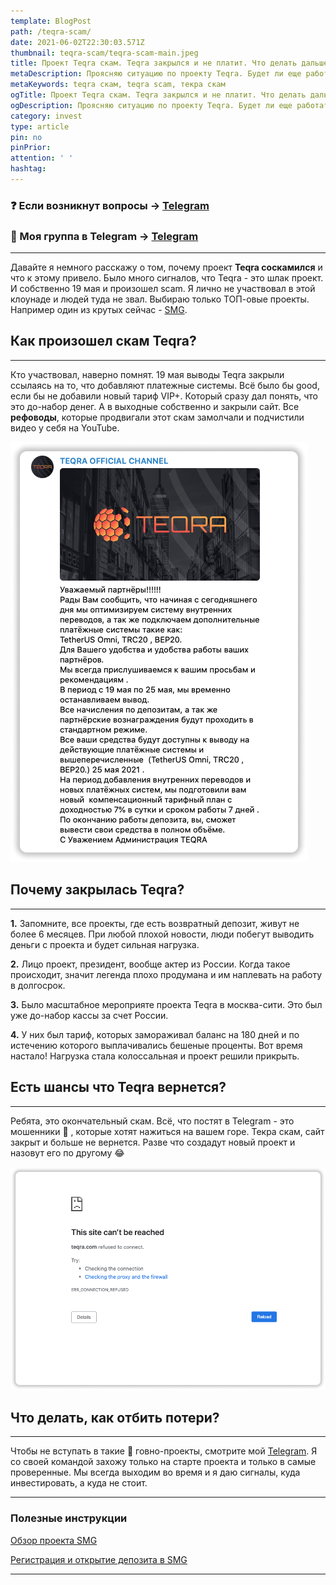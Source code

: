 ```yaml
---
template: BlogPost
path: /teqra-scam/
date: 2021-06-02T22:30:03.571Z
thumbnail: teqra-scam/teqra-scam-main.jpeg
title: Проект Teqra скам. Teqra закрылся и не платит. Что делать дальше?
metaDescription: Проясняю ситуацию по проекту Teqra. Будет ли еще работать Текра или проект окончательно закрылся. Кратко, Teqra скам и никогда больше не заработает
metaKeywords: teqra скам, teqra scam, текра скам
ogTitle: Проект Teqra скам. Teqra закрылся и не платит. Что делать дальше?
ogDescription: Проясняю ситуацию по проекту Teqra. Будет ли еще работать Текра или проект окончательно закрылся. Кратко, Teqra скам и никогда больше не заработает
category: invest
type: article
pin: no
pinPrior: 
attention: ' '
hashtag:
---
```


### ❓ Если возникнут вопросы → **[Telegram](https://t.me/girlwithbun)**
### 📲 Моя группа в Telegram → **[Telegram](https://t.me/pyromidinvest)**
***

Давайте я немного расскажу о том, почему проект **Teqra соскамился** и что к этому привело. Было много сигналов, что Teqra - это шлак проект. И собственно 19 мая и произошел scam. Я лично не участвовал в этой клоунаде и людей туда не звал. Выбираю только ТОП-овые проекты. Например один из крутых сейчас - [SMG](https://pyromid.ru/smg/).

## Как произошел скам Teqra?
***

Кто участвовал, наверно помнят. 19 мая выводы Teqra закрыли ссылаясь на то, что добавляют платежные системы. Всё было бы good, если бы не добавили новый тариф VIP+. Который сразу дал понять, что это до-набор денег. А в выходные собственно и закрыли сайт. Все **рефоводы**, которые продвигали этот скам замолчали и подчистили видео у себя на YouTube. 

![Оповещение на официальном канале Teqra в Telegram](off-mes-teqra.png)

## Почему закрылась Teqra?
***

**1.** Запомните, все проекты, где есть возвратный депозит, живут не более 6 месяцев. При любой плохой новости, люди побегут выводить деньги с проекта и будет сильная нагрузка. 

**2.** Лицо проект, президент, вообще актер из России. Когда такое происходит, значит легенда плохо продумана и им наплевать на работу в долгосрок. 

**3.** Было масштабное мероприяте проекта Teqra в москва-сити. Это был уже до-набор кассы за счет России.

**4.** У них был тариф, которых замораживал баланс на 180 дней и по истечению которого выплачивались бешеные проценты. Вот время настало! Нагрузка стала колоссальная и проект решили прикрыть. 

## Есть шансы что Teqra вернется?
***

Ребята, это окончательный скам. Всё, что постят в Telegram - это мошенники 👺 , которые хотят нажиться на вашем горе. Текра скам, сайт закрыт и больше не вернется. Разве что создадут новый проект и назовут его по другому 😂

![Сайт Teqra не работает](503-teqra-fall.png)

## Что делать, как отбить потери?
***

Чтобы не вступать в такие 💩 говно-проекты, смотрите мой [Telegram](https://t.me/pyromidinvest). Я со своей командой захожу только на старте проекта и только в самые проверенные. Мы всегда выходим во время и я даю сигналы, куда инвестировать, а куда не стоит. 

***
### Полезные инструкции
[Обзор проекта SMG](https://pyromid.ru/obzor-proekta-smg-ltd/)

[Регистрация и открытие депозита в SMG](https://pyromid.ru/registraciya-popolnenie-smg/)

***
